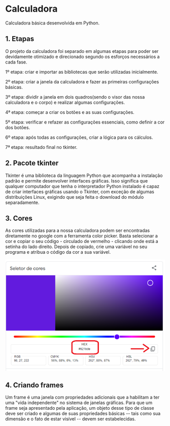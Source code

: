 # Calculadora
Calculadora básica desenvolvida em Python.

## 1. Etapas
O projeto da calculadora foi separado em algumas etapas para poder ser devidamente otimizado e direcionado segundo os esforços necessários a cada fase.

1º etapa: criar e importar as bibliotecas que serão utilizadas inicialmente.

2º etapa: criar a janela da calculadora e fazer as primeiras configurações básicas. 

3º etapa: dividir a janela em dois quadros(sendo o visor das nossa calculadora e o corpo) e realizar algumas configurações.

4ª etapa: começar a criar os botões e as suas configurações.

5º etapa: verificar e refazer as configurações essenciais, como definir a cor dos botões.

6º etapa: após todas as configurações, criar a lógica para os cálculos.

7ª etapa: resultado final no tkinter.

## 2. Pacote tkinter

Tkinter é uma biblioteca da linguagem Python que acompanha a instalação padrão e permite desenvolver interfaces gráficas. Isso significa que qualquer computador que tenha o interpretador Python instalado é capaz de criar interfaces gráficas usando o Tkinter, com exceção de algumas distribuições Linux, exigindo que seja feita o download do módulo separadamente.

## 3. Cores

As cores utilizadas para a nossa calculadora podem ser encontradas diretamente no google com a ferramenta color picker. Basta selecionar a cor e copiar o seu código - circulado de vermelho - clicando onde está a setinha do lado direito. Depois de copiado, crie uma variável no seu programa e atribua o código da cor a sua variável.

![](imagens/cores.png)

## 4. Criando frames 
Um frame é uma janela com propriedades adicionais que a habilitam a ter uma "vida independente" no sistema de janelas gráficas. Para que um frame seja apresentado pela aplicação, um objeto desse tipo de classe deve ser criado e algumas de suas propriedades básicas -- tais como sua dimensão e o fato de estar visível -- devem ser estabelecidas.


